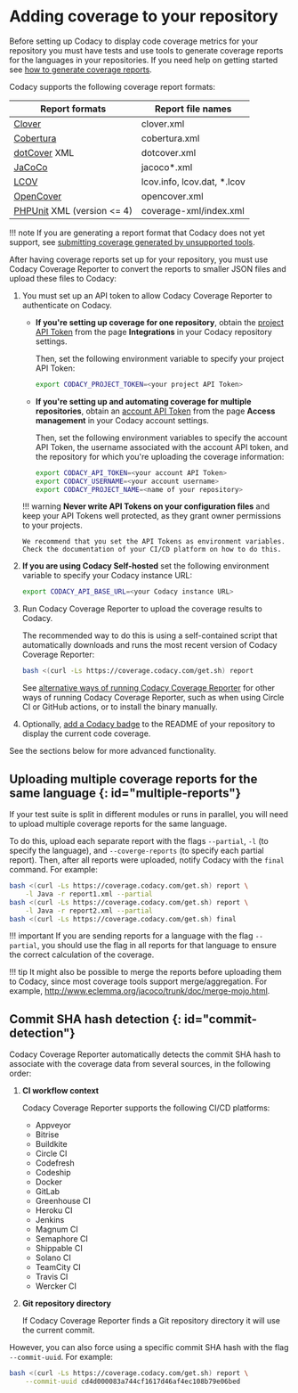 # Adding coverage to your repository

Before setting up Codacy to display code coverage metrics for your repository you must have tests and use tools to generate coverage reports for the languages in your repositories. If you need help on getting started see [how to generate coverage reports](generating-coverage-reports.md).

Codacy supports the following coverage report formats:

| Report formats                                              | Report file names            |
| ----------------------------------------------------------- | ---------------------------- |
| [Clover](https://openclover.org/)                           | clover.xml                   |
| [Cobertura](http://cobertura.github.io/cobertura/)          | cobertura.xml                |
| [dotCover](https://www.jetbrains.com/dotcover/) XML         | dotcover.xml                 |
| [JaCoCo](https://www.jacoco.org/)                           | jacoco\*.xml                 |
| [LCOV](http://ltp.sourceforge.net/coverage/lcov/readme.php) | lcov.info, lcov.dat, \*.lcov |
| [OpenCover](https://github.com/OpenCover/opencover)         | opencover.xml                |
| [PHPUnit](https://phpunit.de/) XML (version &lt;= 4)        | coverage-xml/index.xml       |

!!! note
    If you are generating a report format that Codacy does not yet support, see [submitting coverage generated by unsupported tools](troubleshooting-common-issues.md#unsupported-tools).

After having coverage reports set up for your repository, you must use Codacy Coverage Reporter to convert the reports to smaller JSON files and upload these files to Codacy:

1.  You must set up an API token to allow Codacy Coverage Reporter to authenticate on Codacy.

    -   **If you're setting up coverage for one repository**, obtain the [project API Token](/repositories-configure/integrations/project-api/) from the page **Integrations** in your Codacy repository settings.

        Then, set the following environment variable to specify your project API Token:

        ```bash
        export CODACY_PROJECT_TOKEN=<your project API Token>
        ```

    -   **If you're setting up and automating coverage for multiple repositories**, obtain an [account API Token](https://docs.codacy.com/related-tools/api-tokens/) from the page **Access management** in your Codacy account settings.

        Then, set the following environment variables to specify the account API Token, the username associated with the account API token, and the repository for which you're uploading the coverage information:

        ```bash
        export CODACY_API_TOKEN=<your account API Token>
        export CODACY_USERNAME=<your account username>
        export CODACY_PROJECT_NAME=<name of your repository>
        ```

    !!! warning
        **Never write API Tokens on your configuration files** and keep your API Tokens well protected, as they grant owner permissions to your projects.

        We recommend that you set the API Tokens as environment variables. Check the documentation of your CI/CD platform on how to do this.

1.  **If you are using Codacy Self-hosted** set the following environment variable to specify your Codacy instance URL:

    ```bash
    export CODACY_API_BASE_URL=<your Codacy instance URL>
    ```

1.  Run Codacy Coverage Reporter to upload the coverage results to Codacy.

    The recommended way to do this is using a self-contained script that automatically downloads and runs the most recent version of Codacy Coverage Reporter:

    ```bash
    bash <(curl -Ls https://coverage.codacy.com/get.sh) report
    ```

    See [alternative ways of running Codacy Coverage Reporter](alternative-ways-of-running-coverage-reporter.md) for other ways of running Codacy Coverage Reporter, such as when using Circle CI or GitHub actions, or to install the binary manually.

1.  Optionally, [add a Codacy badge](https://docs.codacy.com/repositories/badges/) to the README of your repository to display the current code coverage.

See the sections below for more advanced functionality.

## Uploading multiple coverage reports for the same language {: id="multiple-reports"}

If your test suite is split in different modules or runs in parallel, you will need to upload multiple coverage reports for the same language.

To do this, upload each separate report with the flags `--partial`, `-l` (to specify the language), and `--coverge-reports` (to specify each partial report). Then, after all reports were uploaded, notify Codacy with the `final` command. For example:

```bash
bash <(curl -Ls https://coverage.codacy.com/get.sh) report \
    -l Java -r report1.xml --partial
bash <(curl -Ls https://coverage.codacy.com/get.sh) report \
    -l Java -r report2.xml --partial
bash <(curl -Ls https://coverage.codacy.com/get.sh) final
```

!!! important
    If you are sending reports for a language with the flag `--partial`, you should use the flag in all reports for that language to ensure the correct calculation of the coverage.

!!! tip
    It might also be possible to merge the reports before uploading them to Codacy, since most coverage tools support merge/aggregation. For example, <http://www.eclemma.org/jacoco/trunk/doc/merge-mojo.html>.

## Commit SHA hash detection {: id="commit-detection"}

Codacy Coverage Reporter automatically detects the commit SHA hash to associate with the coverage data from several sources, in the following order:

1.  **CI workflow context**

    Codacy Coverage Reporter supports the following CI/CD platforms:

    -   Appveyor
    -   Bitrise
    -   Buildkite
    -   Circle CI
    -   Codefresh
    -   Codeship
    -   Docker
    -   GitLab
    -   Greenhouse CI
    -   Heroku CI
    -   Jenkins
    -   Magnum CI
    -   Semaphore CI
    -   Shippable CI
    -   Solano CI
    -   TeamCity CI
    -   Travis CI
    -   Wercker CI

2.  **Git repository directory**

    If Codacy Coverage Reporter finds a Git repository directory it will use the current commit.

However, you can also force using a specific commit SHA hash with the flag `--commit-uuid`. For example:

```bash
bash <(curl -Ls https://coverage.codacy.com/get.sh) report \
    --commit-uuid cd4d000083a744cf1617d46af4ec108b79e06bed
```
